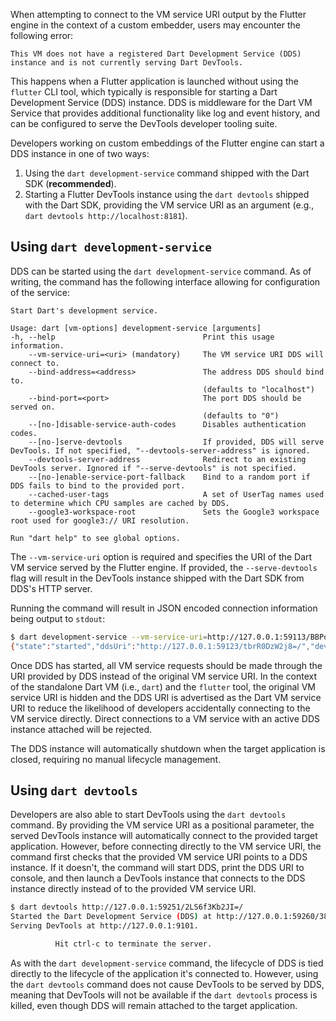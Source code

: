 When attempting to connect to the VM service URI output by the Flutter engine in the context of a custom embedder, users may encounter the following error:

`This VM does not have a registered Dart Development Service (DDS) instance and is not currently serving Dart DevTools.`

This happens when a Flutter application is launched without using the `flutter` CLI tool, which typically is responsible for starting a Dart Development Service (DDS) instance. DDS is middleware for the Dart VM Service that provides additional functionality like log and event history, and can be configured to serve the DevTools developer tooling suite.

Developers working on custom embeddings of the Flutter engine can start a DDS instance in one of two ways:

1) Using the `dart development-service` command shipped with the Dart SDK (**recommended**).
2) Starting a Flutter DevTools instance using the `dart devtools` shipped with the Dart SDK, providing the VM service URI as an argument (e.g., `dart devtools http://localhost:8181`).

## Using `dart development-service`

DDS can be started using the `dart development-service` command. As of writing, the command has the following interface allowing for configuration of the service:

```
Start Dart's development service.

Usage: dart [vm-options] development-service [arguments]
-h, --help                                 Print this usage information.
    --vm-service-uri=<uri> (mandatory)     The VM service URI DDS will connect to.
    --bind-address=<address>               The address DDS should bind to.
                                           (defaults to "localhost")
    --bind-port=<port>                     The port DDS should be served on.
                                           (defaults to "0")
    --[no-]disable-service-auth-codes      Disables authentication codes.
    --[no-]serve-devtools                  If provided, DDS will serve DevTools. If not specified, "--devtools-server-address" is ignored.
    --devtools-server-address              Redirect to an existing DevTools server. Ignored if "--serve-devtools" is not specified.
    --[no-]enable-service-port-fallback    Bind to a random port if DDS fails to bind to the provided port.
    --cached-user-tags                     A set of UserTag names used to determine which CPU samples are cached by DDS.
    --google3-workspace-root               Sets the Google3 workspace root used for google3:// URI resolution.

Run "dart help" to see global options.
```

The `--vm-service-uri` option is required and specifies the URI of the Dart VM service served by the Flutter engine. If provided, the `--serve-devtools` flag will result in the DevTools instance shipped with the Dart SDK from DDS's HTTP server.

Running the command will result in JSON encoded connection information being output to `stdout`:

```bash
$ dart development-service --vm-service-uri=http://127.0.0.1:59113/BBPoXnZUWFU=/ --serve-devtools
{"state":"started","ddsUri":"http://127.0.0.1:59123/tbrR0DzW2j8=/","devToolsUri":"http://127.0.0.1:59123/tbrR0DzW2j8=/devtools?uri=ws://127.0.0.1:59123/tbrR0DzW2j8=/ws","dtd":{"uri":"ws://127.0.0.1:59122/R1LbdlhtkUygRWNA"}}
```

Once DDS has started, all VM service requests should be made through the URI provided by DDS instead of the original VM service URI. In the context of the standalone Dart VM (i.e., `dart`) and the `flutter` tool, the original VM service URI is hidden and the DDS URI is advertised as the Dart VM service URI to reduce the likelihood of developers accidentally connecting to the VM service directly. Direct connections to a VM service with an active DDS instance attached will be rejected.

The DDS instance will automatically shutdown when the target application is closed, requiring no manual lifecycle management.

## Using `dart devtools`

Developers are also able to start DevTools using the `dart devtools` command. By providing the VM service URI as a positional parameter, the served DevTools instance will automatically connect to the provided target application. However, before connecting directly to the VM service URI, the command first checks that the provided VM service URI points to a DDS instance. If it doesn't, the command will start DDS, print the DDS URI to console, and then launch a DevTools instance that connects to the DDS instance directly instead of to the provided VM service URI.

```bash
$ dart devtools http://127.0.0.1:59251/2LS6f3Kb2JI=/
Started the Dart Development Service (DDS) at http://127.0.0.1:59260/38XeuQpIHRE=/
Serving DevTools at http://127.0.0.1:9101.

          Hit ctrl-c to terminate the server.
```

As with the `dart development-service` command, the lifecycle of DDS is tied directly to the lifecycle of the application it's connected to. However, using the `dart devtools` command does not cause DevTools to be served by DDS, meaning that DevTools will not be available if the `dart devtools` process is killed, even though DDS will remain attached to the target application.